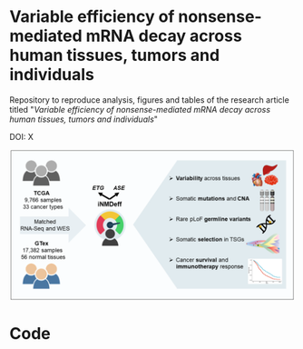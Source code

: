 # Variable efficiency of nonsense-mediated mRNA decay across human tissues, tumors and individuals

Repository to reproduce analysis, figures and tables of the research article titled "_Variable efficiency of nonsense-mediated mRNA decay across human tissues, tumors and individuals_"

DOI: X



<p align="center">
  <img
    src="./Fig1.png"       
    alt="Variability and determinants of NMD efficiency across human tissues, tumors, and individuals"
    width="630">
</p>



# Code


